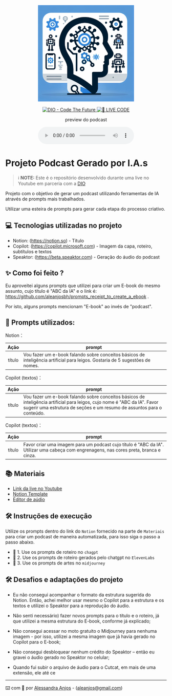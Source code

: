 <p align="center">
<img 
    src="https://github.com/aleanjosbh/prompts-for-podcast-generate-by-ia_Ale/blob/main/Imagem%20capa.png"
    width="300"
/>
</p>

<p align="center">
<a href="https://dio.me/">
    <img 
        src="https://img.shields.io/badge/DIO-Code_The_Future-28DA77?logo=youtube" 
        alt="DIO - Code The Future">
</a>
<a href="https://dio.me/">
<img 
    src="https://img.shields.io/badge/🔴_LIVE_CODE-FF5E72" 
    alt="🔴 LIVE CODE">
</a>
</p>

<p align="center">
    preview do podcast
</p>

<div align="center">
    <audio src="output/podcast_editado.MP3" controls title="Podcast editado"></audio>
</div>

# Projeto Podcast Gerado por I.A.s


 > ℹ️ **NOTE:** Este é o repositório desenvolvido durante uma live no Youtube em parceria com a [DIO](https://dio.me)

Projeto com o objetivo de gerar um podcast utilizando ferramentas de IA através de prompts mais trabalhados.

Utilizar uma esteira de prompts para gerar cada etapa do processo criativo.

## 💻 Tecnologias utilizadas no projeto

- Notion: (https://notion.so) - Título
- Copilot: (https://copilot.microsoft.com) - Imagem da capa, roteiro, subtítulos e textos
- Speaktor: (https://beta.speaktor.com) - Geração do áudio do podcast

## ✨ Como foi feito ?
Eu aproveitei alguns prompts que utilizei para criar um E-book do mesmo assunto, cujo título é "ABC da IA" e o link é: https://github.com/aleanjosbh/prompts_receipt_to_create_a_ebook .

Por isto, alguns prompts mencionam "E-book" ao invés de "podcast".

## 🧠 Prompts utilizados:

Notion：

|   Ação   | prompt                                                                                                                                                                                                                                                                         |
| :------: | ------------------------------------------------------------------------------------------------------------------------------------------------------------------------------------------------------------------------------------------------------------------------------ |
|  título  | Vou fazer um e-book falando sobre conceitos básicos de inteligência artificial para leigos. Gostaria de 5 sugestões de nomes.                                                        |

Copilot (textos)：

|   Ação   | prompt                                                                                                                                                                                                                                                                         |
| :------: | ------------------------------------------------------------------------------------------------------------------------------------------------------------------------------------------------------------------------------------------------------------------------------ |
|  título  | Vou fazer um e-book falando sobre conceitos básicos de inteligência artificial para leigos, cujo nome é "ABC da IA". Favor sugerir uma estrutura de seções e um resumo de assuntos para o conteúdo.

Copilot (textos)：

|   Ação   | prompt                                                                                                                                                                                                                                                                         |
| :------: | ------------------------------------------------------------------------------------------------------------------------------------------------------------------------------------------------------------------------------------------------------------------------------ |
|  título  | Favor criar uma imagem para um podcast cujo título é "ABC da IA". Utilizar uma cabeça com engrenagens, nas cores preta, branca e cinza.


## 📚 Materiais

- [Link da live no Youtube](https://www.youtube.com)
- [Notion Template](https://helpful-jump-17b.notion.site/PAS-Podcast-AI-Studio-210489e15d7a4a73b743bb159e45d06f?pvs=4)
- [Editor de aúdio](https://www.capcut.com/editor?from_page=landing_page&__action_from=picture_V%C3%ADdeos%20profissionais%20em%20minutos,%20n%C3%A3o%20em%20horas.)

## 🛠️ Instruções de execução

Utilize os prompts dentro do link do `Notion` fornecido na parte de `Materiais` para criar um podcast de maneira automatizada, para isso siga o passo a passo abaixo.

- 🤖 1. Use os prompts de roteiro no `chagpt`
- 🤖 2. Use os prompts de roteiro gerados pelo chatgpt no  `ElevenLabs`
- 🤖 3. Use os prompts de artes no `midjourney`

## 🛠️ Desafios e adaptações do projeto

* Eu não consegui acompanhar o formato da estrutura sugerida do Notion. Então, achei melhor usar mesmo o Copilot para a estrutura e os textos e utilizei o Speaktor para a reprodução do áudio.

* Não senti necessário) fazer novos prompts para o título e o roteiro, já que utilizei a mesma estrutura do E-book, conforme já explicado;

* Não consegui acessar no moto gratuito o Midjourney para nenhuma imagem - por isso, utilizei a mesma imagem que já havia gerado no Copilot para o E-book;

* Não consegui desbloquear nenhum crédito do Speaktor – então eu gravei o áudio gerado no Speaktor no celular;

* Quando fui subir o arquivo de áudio para o Cutcat, em mais de uma extensão, ele até ce
 
---


⌨️ com 💜 por [Alessandra Anjos](https://github.com/aleanjosbh) - (aleanjos@gmail.com)

